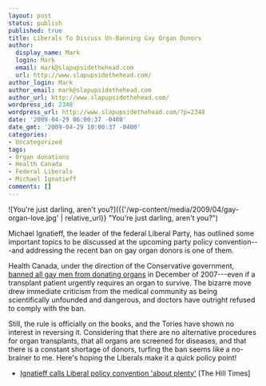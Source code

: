 ```yaml
---
layout: post
status: publish
published: true
title: Liberals To Discuss Un-Banning Gay Organ Donors
author:
  display_name: Mark
  login: Mark
  email: mark@slapupsidethehead.com
  url: http://www.slapupsidethehead.com/
author_login: Mark
author_email: mark@slapupsidethehead.com
author_url: http://www.slapupsidethehead.com/
wordpress_id: 2348
wordpress_url: http://www.slapupsidethehead.com/?p=2348
date: '2009-04-29 06:00:37 -0400'
date_gmt: '2009-04-29 10:00:37 -0400'
categories:
- Uncategorized
tags:
- Organ donations
- Health Canada
- Federal Liberals
- Michael Ignatieff
comments: []
---
```

![You're just darling, aren't you?]({{'/wp-content/media/2009/04/gay-organ-love.jpg' | relative_url}} "You're just darling, aren't you?")

Michael Ignatieff, the leader of the federal Liberal Party, has outlined some important topics to be discussed at the upcoming party policy convention---and addressing the recent ban on gay organ donors is one of them.

Health Canada, under the direction of the Conservative government, [banned all gay men from donating organs](http://www.slapupsidethehead.com/2008/01/canada-bans-gay-organ-donors/ "They kept rejecting hosts of the opposite sex.") in December of 2007---even if a transplant patient urgently requires an organ to survive. The bizarre move drew immediate criticism from the medical community as being scientifically unfounded and dangerous, and doctors have outright refused to comply with the ban.

Still, the rule is officially on the books, and the Tories have shown no interest in reversing it. Considering that there are no alternative procedures for organ transplants, that all organs are screened for diseases, and that there is a constant shortage of donors, turfing the ban seems like a no-brainer to me. Here's hoping the Liberals make it a quick policy point!

- [Ignatieff calls Liberal policy convention 'about plenty'](http://www.hilltimes.com/html/index.php?display=story&full_path=2009/april/27/ignatieff/&c=2) [The Hill Times]
